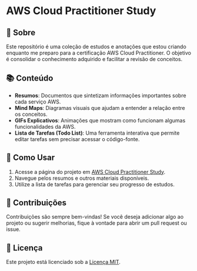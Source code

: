 # AWS Cloud Practitioner Study

## 🚀 Sobre
Este repositório é uma coleção de estudos e anotações que estou criando enquanto me preparo para a certificação AWS Cloud Practitioner. O objetivo é consolidar o conhecimento adquirido e facilitar a revisão de conceitos.

## 📚 Conteúdo
- **Resumos**: Documentos que sintetizam informações importantes sobre cada serviço AWS.
- **Mind Maps**: Diagramas visuais que ajudam a entender a relação entre os conceitos.
- **GIFs Explicativos**: Animações que mostram como funcionam algumas funcionalidades da AWS.
- **Lista de Tarefas (Todo List)**: Uma ferramenta interativa que permite editar tarefas sem precisar acessar o código-fonte.

## 📌 Como Usar
1. Acesse a página do projeto em [AWS Cloud Practitioner Study](https://seu-usuario.github.io/aws-study/).
2. Navegue pelos resumos e outros materiais disponíveis.
3. Utilize a lista de tarefas para gerenciar seu progresso de estudos.

## 🤝 Contribuições
Contribuições são sempre bem-vindas! Se você deseja adicionar algo ao projeto ou sugerir melhorias, fique à vontade para abrir um pull request ou issue.

## 📜 Licença
Este projeto está licenciado sob a [Licença MIT](LICENSE).

